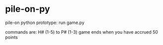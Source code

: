 pile-on-py
==========

pile-on python prototype: run game.py

commands are:
H# (1-5) to P# (1-3)
game ends when you have accrued 50 points